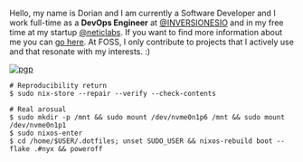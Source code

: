 
Hello, my name is Dorian and I am currently a Software Developer and I work full-time as a **DevOps Engineer** at [@INVERSIONESIO](https://inversiones.io/) and in my free time at my startup [@neticlabs](https://neticlabs.com). If you want to find more information about me you can [go here](https://luisquinones.me). At FOSS, I only contribute to projects that I actively use and that resonate with my interests. :)

[![pgp](https://img.shields.io/badge/pgp-0xd6fc92fd3a094af8-313131?style=flat&labelColor=545454&color=313131)](https://github.com/luisnquin.gpg)



```shell
# Reproducibility return
$ sudo nix-store --repair --verify --check-contents

# Real arosual
$ sudo mkdir -p /mnt && sudo mount /dev/nvme0n1p6 /mnt && sudo mount /dev/nvme0n1p1
$ sudo nixos-enter
$ cd /home/$USER/.dotfiles; unset SUDO_USER && nixos-rebuild boot --flake .#nyx && poweroff
```
